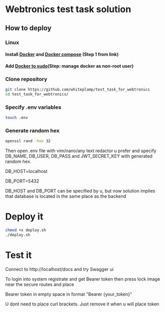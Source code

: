 # Webtronics test task solution

## How to deploy
### Linux
#### Install [Docker]("https://docs.docker.com/engine/install/ubuntu/") and [Docker compose]("https://www.digitalocean.com/community/tutorials/how-to-install-and-use-docker-compose-on-ubuntu-20-04") (Step 1 from link)
#### Add [Docker to sudo]("https://docs.docker.com/engine/install/linux-postinstall/")(Step: manage docker as non-root user)

### Clone repository
```sh
git clone https://github.com/whiteplamp/test_task_for_webtronics
cd test_task_for_webtronics/
```

### Specify .env variables

```sh
touch .env
```
### Generate random hex

```sh
openssl rand -hex 32
```

<p>Then open .env file with vim/nano/any text redactor u prefer and specify DB_NAME, DB_USER, DB_PASS
and JWT_SECRET_KEY with generated random hex. </p>
<p>DB_HOST=localhost</p>
<p>DB_PORT=5432</p>

DB_HOST and DB_PORT can be specified by u, but now solution implies that database is located in the same place as the backend


# Deploy it

```sh
chmod +x deploy.sh
./deploy.sh
```


# Test it

Connect to http://localhost/docs and try Swagger ui
<p>To login into system registrate and get Bearer token then press lock image near the secure routes and place</p>
<p>Bearer token in empty space in format "Bearer {your_token}"</p>
<p>U dont need to place curl brackets. Just remove it when u will place token</p>


